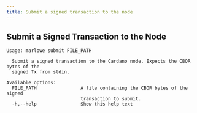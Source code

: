 ```yaml
---
title: Submit a signed transaction to the node
---
```


## Submit a Signed Transaction to the Node

```console
Usage: marlowe submit FILE_PATH

  Submit a signed transaction to the Cardano node. Expects the CBOR bytes of the
  signed Tx from stdin.

Available options:
  FILE_PATH                A file containing the CBOR bytes of the signed
                           transaction to submit.
  -h,--help                Show this help text
```

